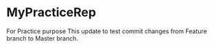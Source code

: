 # MyPracticeRep
For Practice purpose
This update to test commit changes from Feature branch to Master branch.
